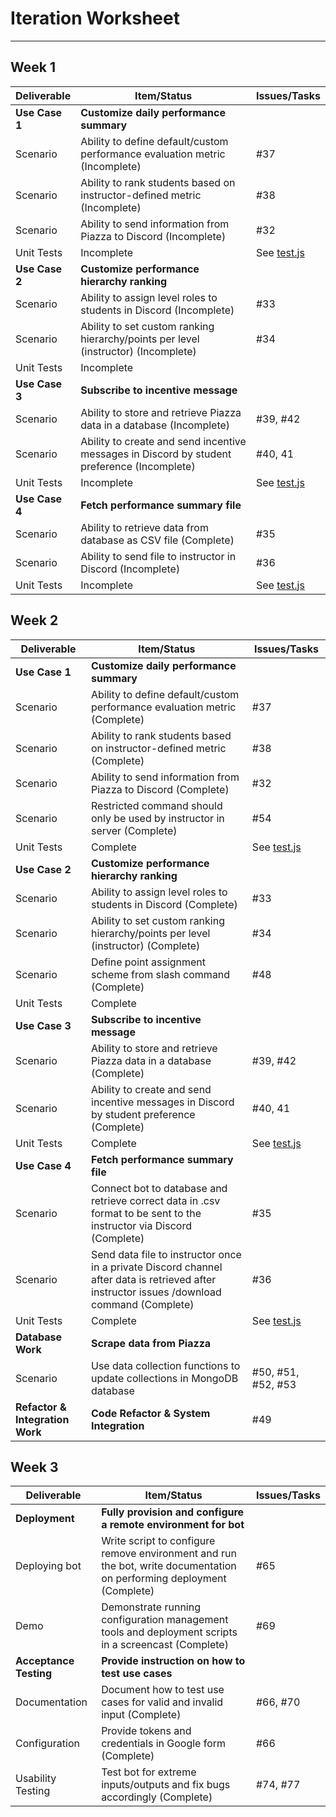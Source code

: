 # Iteration Worksheet
---

## Week 1

| Deliverable    | Item/Status   |  Issues/Tasks
| -------------- | ------------  |  ------------
| **Use Case 1** | **Customize daily performance summary**                         | &nbsp;
| Scenario       | Ability to define default/custom performance evaluation metric (Incomplete)  |  #37
| Scenario       | Ability to rank students based on instructor-defined metric (Incomplete)     |  #38
| Scenario       | Ability to send information from Piazza to Discord (Incomplete)              |  #32
| Unit Tests     | Incomplete    | See [test.js](test/test.js)
| **Use Case 2** | **Customize performance hierarchy ranking**                           | &nbsp;
| Scenario       | Ability to assign level roles to students in Discord (Incomplete)                 |  #33
| Scenario       | Ability to set custom ranking hierarchy/points per level (instructor) (Incomplete) |  #34
| Unit Tests     | Incomplete    | &nbsp;
| **Use Case 3** | **Subscribe to incentive message**                                             | &nbsp;
| Scenario       | Ability to store and retrieve Piazza data in a database (Incomplete)                       |  #39, #42
| Scenario       | Ability to create and send incentive messages in Discord by student preference (Incomplete) |  #40, 41
| Unit Tests     | Incomplete    | See [test.js](test/test.js)
| **Use Case 4** | **Fetch performance summary file**                 | &nbsp;
| Scenario       | Ability to retrieve data from database as CSV file (Complete) |  #35
| Scenario       | Ability to send file to instructor in Discord (Incomplete)     |  #36
| Unit Tests     | Incomplete    | See [test.js](test/test.js)
  
## Week 2

| Deliverable    | Item/Status   |  Issues/Tasks
| -------------- | ------------  |  ------------
| **Use Case 1** | **Customize daily performance summary**                         | &nbsp;
| Scenario       | Ability to define default/custom performance evaluation metric (Complete)  |  #37
| Scenario       | Ability to rank students based on instructor-defined metric (Complete)    |  #38
| Scenario       | Ability to send information from Piazza to Discord (Complete)              |  #32
| Scenario       | Restricted command should only be used by instructor in server (Complete)  |  #54
| Unit Tests     | Complete    | See [test.js](test/test.js)
| **Use Case 2** | **Customize performance hierarchy ranking**                           | &nbsp;
| Scenario       | Ability to assign level roles to students in Discord (Complete)                  |  #33
| Scenario       | Ability to set custom ranking hierarchy/points per level (instructor) (Complete) |  #34
| Scenario       | Define point assignment scheme from slash command (Complete)|  #48
| Unit Tests     | Complete    | &nbsp;
| **Use Case 3** | **Subscribe to incentive message**                                             | &nbsp;
| Scenario       | Ability to store and retrieve Piazza data in a database (Complete)                      |  #39, #42
| Scenario       | Ability to create and send incentive messages in Discord by student preference (Complete) |  #40, 41
| Unit Tests     | Complete    | See [test.js](test/test.js)
| **Use Case 4** | **Fetch performance summary file**                 | &nbsp;
| Scenario       | Connect bot to database and retrieve correct data in .csv format to be sent to the instructor via Discord (Complete) |  #35
| Scenario       | Send data file to instructor once in a private Discord channel after data is retrieved after instructor issues /download command (Complete)      |  #36
| Unit Tests     | Complete    | See [test.js](test/test.js)
| **Database Work** | **Scrape data from Piazza**                 | &nbsp;
| Scenario       | Use data collection functions to update collections in MongoDB database |  #50, #51, #52, #53
| **Refactor & Integration Work** | **Code Refactor & System Integration**          | #49
  
## Week 3

| Deliverable    | Item/Status   |  Issues/Tasks
| -------------- | ------------  |  ------------
| **Deployment** | **Fully provision and configure a remote environment for bot**                         | &nbsp;
| Deploying bot  | Write script to configure remove environment and run the bot, write documentation on performing deployment (Complete)  |  #65
| Demo  | Demonstrate running configuration management tools and deployment scripts in a screencast (Complete)    | #69  
| **Acceptance Testing** | **Provide instruction on how to test use cases**                           | &nbsp;
| Documentation  | Document how to test use cases for valid and invalid input (Complete) |  #66, #70
| Configuration  | Provide tokens and credentials in Google form (Complete) |  #66
| Usability Testing       | Test bot for extreme inputs/outputs and fix bugs accordingly (Complete)          |  #74, #77





